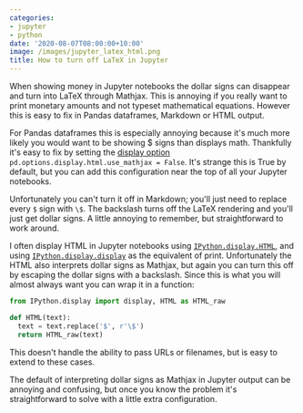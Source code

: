 ```yaml
---
categories:
- jupyter
- python
date: '2020-08-07T08:00:00+10:00'
image: /images/jupyter_latex_html.png
title: How to turn off LaTeX in Jupyter
---
```


When showing money in Jupyter notebooks the dollar signs can disappear and turn into LaTeX through Mathjax.
This is annoying if you really want to print monetary amounts and not typeset mathematical equations.
However this is easy to fix in Pandas dataframes, Markdown or HTML output.

For Pandas dataframes this is especially annoying because it's much more likely you would want to be showing \$ signs than displays math.
Thankfully it's easy to fix by setting the [display option](https://pandas.pydata.org/pandas-docs/stable/user_guide/options.html) `pd.options.display.html.use_mathjax = False`.
It's strange this is True by default, but you can add this configuration near the top of all your Jupyter notebooks.

Unfortunately you can't turn it off in Markdown; you'll just need to replace every `$` sign with `\$`.
The backslash turns off the LaTeX rendering and you'll just get dollar signs.
A little annoying to remember, but straightforward to work around.

I often display HTML in Jupyter notebooks using [`IPython.display.HTML`](https://ipython.readthedocs.io/en/stable/api/generated/IPython.display.html#IPython.display.HTML), and using [`IPython.display.display`](https://ipython.readthedocs.io/en/stable/api/generated/IPython.display.html#IPython.display.display) as the equivalent of print.
Unfortunately the HTML also interprets dollar signs as Mathjax, but again you can turn this off by escaping the dollar signs with a backslash.
Since this is what you will almost always want you can wrap it in a function:

```python
from IPython.display import display, HTML as HTML_raw

def HTML(text):
  text = text.replace('$', r'\$')
  return HTML_raw(text)
```

This doesn't handle the ability to pass URLs or filenames, but is easy to extend to these cases.

The default of interpreting dollar signs as Mathjax in Jupyter output can be annoying and confusing, but once you know the problem it's straightforward to solve with a little extra configuration.